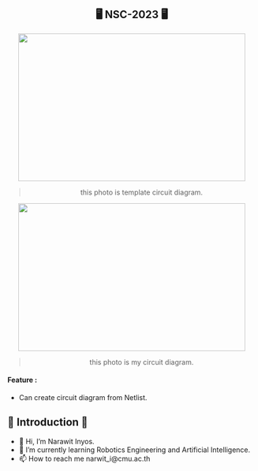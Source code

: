 <h2 align= "center">🖥️ NSC-2023 🖥️</h2>
<p align="center">
    <img width="460" height="300" src="https://media.discordapp.net/attachments/704271246556397638/1059488371472355349/image.png">
    <blockquote align= "center">this photo is template circuit diagram.</blockquote>
</p>

<p align="center">
    <img width="460" height="300" src="https://media.discordapp.net/attachments/704271246556397638/1059488743364509817/cir.png">
    <blockquote align= "center">this photo is my circuit diagram.</blockquote>
</p>
<h4>Feature :</h2>
<ul>
    <li>Can create circuit diagram from Netlist.</li>
</ul>
<h2>👏 Introduction 👏</h2>
<ul>
    <li>👋 Hi, I’m Narawit Inyos.</li>
    <li>🌱 I’m currently learning Robotics Engineering and Artificial Intelligence.</li>
    <li>📫 How to reach me narwit_i@cmu.ac.th</li>
</ul>